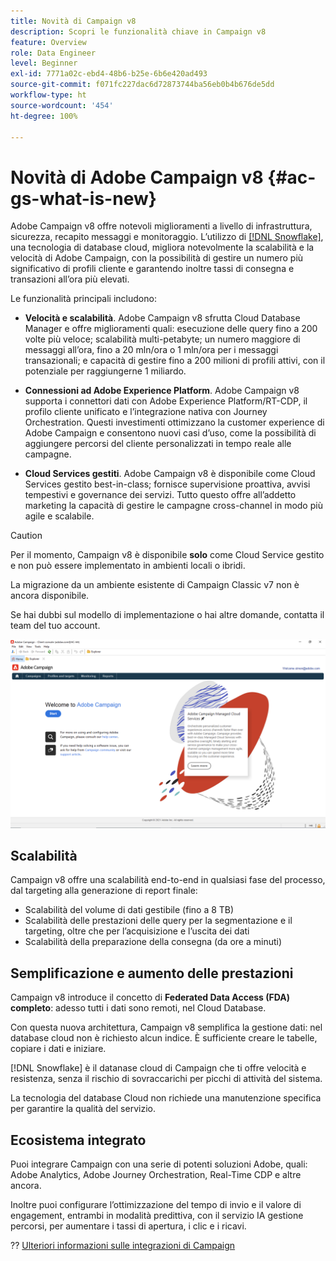 ```yaml
---
title: Novità di Campaign v8
description: Scopri le funzionalità chiave in Campaign v8
feature: Overview
role: Data Engineer
level: Beginner
exl-id: 7771a02c-ebd4-48b6-b25e-6b6e420ad493
source-git-commit: f071fc227dac6d72873744ba56eb0b4b676de5dd
workflow-type: ht
source-wordcount: '454'
ht-degree: 100%

---
```


# Novità di Adobe Campaign v8 {#ac-gs-what-is-new}

Adobe Campaign v8 offre notevoli miglioramenti a livello di infrastruttura, sicurezza, recapito messaggi e monitoraggio. L’utilizzo di [[!DNL Snowflake]](https://www.snowflake.com/), una tecnologia di database cloud, migliora notevolmente la scalabilità e la velocità di Adobe Campaign, con la possibilità di gestire un numero più significativo di profili cliente e garantendo inoltre tassi di consegna e transazioni all’ora più elevati.

Le funzionalità principali includono:

* **Velocità e scalabilità**. Adobe Campaign v8 sfrutta Cloud Database Manager e offre miglioramenti quali: esecuzione delle query fino a 200 volte più veloce; scalabilità multi-petabyte; un numero maggiore di messaggi all’ora, fino a 20 mln/ora o 1 mln/ora per i messaggi transazionali; e capacità di gestire fino a 200 milioni di profili attivi, con il potenziale per raggiungerne 1 miliardo.

* **Connessioni ad Adobe Experience Platform**. Adobe Campaign v8 supporta i connettori dati con Adobe Experience Platform/RT-CDP, il profilo cliente unificato e l’integrazione nativa con Journey Orchestration. Questi investimenti ottimizzano la customer experience di Adobe Campaign e consentono nuovi casi d’uso, come la possibilità di aggiungere percorsi del cliente personalizzati in tempo reale alle campagne.

* **Cloud Services gestiti**. Adobe Campaign v8 è disponibile come Cloud Services gestito best-in-class; fornisce supervisione proattiva, avvisi tempestivi e governance dei servizi. Tutto questo offre all’addetto marketing la capacità di gestire le campagne cross-channel in modo più agile e scalabile.

>[!CAUTION]
>
>Per il momento, Campaign v8 è disponibile **solo** come Cloud Service gestito e non può essere implementato in ambienti locali o ibridi.
>
>La migrazione da un ambiente esistente di Campaign Classic v7 non è ancora disponibile.
>
>Se hai dubbi sul modello di implementazione o hai altre domande, contatta il team del tuo account.

![](assets/home-page.png)

## Scalabilità

Campaign v8 offre una scalabilità end-to-end in qualsiasi fase del processo, dal targeting alla generazione di report finale:

* Scalabilità del volume di dati gestibile (fino a 8 TB)
* Scalabilità delle prestazioni delle query per la segmentazione e il targeting, oltre che per l’acquisizione e l’uscita dei dati
* Scalabilità della preparazione della consegna (da ore a minuti)

## Semplificazione e aumento delle prestazioni

Campaign v8 introduce il concetto di **Federated Data Access (FDA) completo**: adesso tutti i dati sono remoti, nel Cloud Database.

Con questa nuova architettura, Campaign v8 semplifica la gestione dati: nel database cloud non è richiesto alcun indice. È sufficiente creare le tabelle, copiare i dati e iniziare.

[!DNL Snowflake] è il datanase cloud di Campaign che ti offre velocità e resistenza, senza il rischio di sovraccarichi per picchi di attività del sistema.

La tecnologia del database Cloud non richiede una manutenzione specifica per garantire la qualità del servizio.

## Ecosistema integrato

Puoi integrare Campaign con una serie di potenti soluzioni Adobe, quali: Adobe Analytics, Adobe Journey Orchestration, Real-Time CDP e altre ancora.

Inoltre puoi configurare l’ottimizzazione del tempo di invio e il valore di engagement, entrambi in modalità predittiva, con il servizio IA gestione percorsi, per aumentare i tassi di apertura, i clic e i ricavi.

?? [Ulteriori informazioni sulle integrazioni di Campaign](../connect/integration.md)

